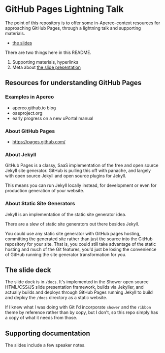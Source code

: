 # GitHub Pages Lightning Talk

The point of this repository is to offer some in-Apereo-context resources for approaching GitHub Pages, through a lightning talk and supporting materials.

+ [the slides][]

There are two things here in this README.

1. Supporting materials, hyperlinks
2. Meta about [the slide presentation][the slides]

## Resources for understanding GitHub Pages

### Examples in Apereo

+ apereo.github.io blog
+ oaeproject.org
+ early progress on a new uPortal manual

### About GitHub Pages

+ https://pages.github.com/

### About Jekyll

GitHub Pages is a classy, SaaS implementation of the free and open source Jekyll site generator. GitHub is pulling this off with panache, and largely with open source Jekyll and open source plugins for Jekyll.

This means you can run Jekyll locally instead, for development or even for production generation of your website.

### About Static Site Generators

Jekyll is an implementation of the static site generator idea.

There are a slew of static site generators out there besides Jekyll.

You could use any static site generator with GitHub pages hosting, committing the generated site rather than just the source into the GitHub repository for your site. That is, you could still take advantage of the static hosting and much of the Git features, you'd just be losing the convenience of GitHub running the site generator transformation for you.


## The slide deck

The slide dock is in `/docs`. It's implemented in the Shower open source HTML/CSS/JS slide presentation framework, builds via Jekyller, and actually builds and deploys through GitHub Pages running Jekyll to build and deploy the `/docs` directory as a static website.

If I knew what I was doing with Git I'd incorporate `shower` and the `ribbon` theme by reference rather than by copy, but I don't, so this repo simply has a copy of what it needs from those.

## Supporting documentation

The slides include a few speaker notes.

[the slides]: https://apetro.github.io/github-pages-lightning-talk/
